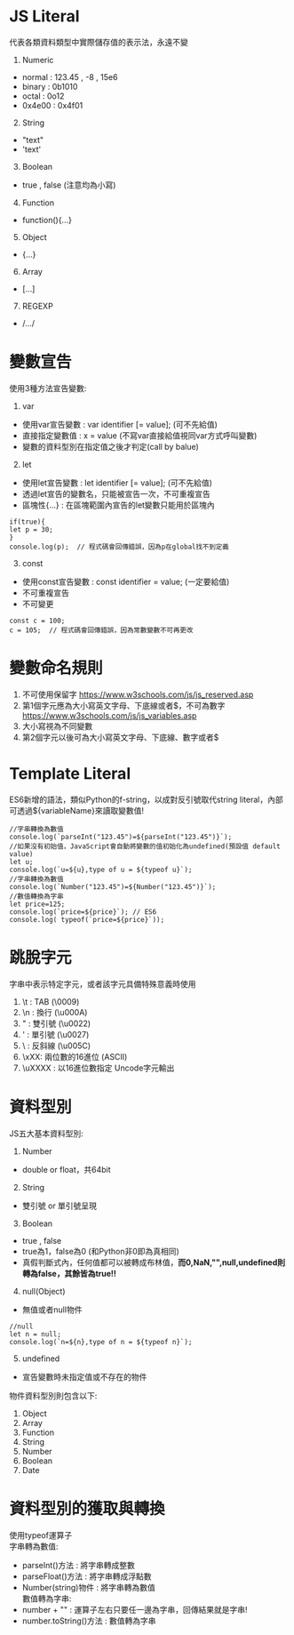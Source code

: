 # JS Literal
代表各類資料類型中實際儲存值的表示法，永遠不變
1. Numeric
  - normal : 123.45 , -8 , 15e6
  - binary : 0b1010
  - octal : 0o12
  - 0x4e00 : 0x4f01
2. String
  - "text"
  - 'text'
3. Boolean
  - true , false (注意均為小寫)
4. Function
  - function(){...}
5. Object
  - {...}
6. Array
  - [...]
7. REGEXP
  - /.../

# 變數宣告
使用3種方法宣告變數:
1. var
  - 使用var宣告變數 : var identifier [= value];  (可不先給值)
  - 直接指定變數值 : x = value (不寫var直接給值視同var方式呼叫變數)
  - 變數的資料型別在指定值之後才判定(call by balue)
2. let
  - 使用let宣告變數 : let identifier [= value]; (可不先給值)
  - 透過let宣告的變數名，只能被宣告一次，不可重複宣告
  - 區塊性{...} : 在區塊範圍內宣告的let變數只能用於區塊內
```
if(true){
let p = 30;
}
console.log(p);  // 程式碼會回傳錯誤，因為p在global找不到定義 
```
3. const 
  - 使用const宣告變數 : const identifier = value; (一定要給值)
  - 不可重複宣告
  - 不可變更
```
const c = 100;
c = 105;  // 程式碼會回傳錯誤，因為常數變數不可再更改 
```

# 變數命名規則
1. 不可使用保留字 https://www.w3schools.com/js/js_reserved.asp
2. 第1個字元應為大小寫英文字母、下底線或者$，不可為數字 https://www.w3schools.com/js/js_variables.asp
3. 大小寫視為不同變數
4. 第2個字元以後可為大小寫英文字母、下底線、數字或者$

# Template Literal
ES6新增的語法，類似Python的f-string，以成對反引號取代string literal，內部可透過${variableName}來讀取變數值!  
```
//字串轉換為數值
console.log(`parseInt("123.45")=${parseInt("123.45")}`);
//如果沒有初始值，JavaScript會自動將變數的值初始化為undefined(預設值 default value)        
let u;
console.log(`u=${u},type of u = ${typeof u}`);
//字串轉換為數值
console.log(`Number("123.45")=${Number("123.45")}`);
//數值轉換為字串
let price=125;
console.log(`price=${price}`); // ES6
console.log( typeof(`price=${price}`));
```

# 跳脫字元
字串中表示特定字元，或者該字元具備特殊意義時使用
1. \t : TAB (\0009)
2. \n : 換行 (\u000A)
3. \" : 雙引號 (\u0022)
4. \' : 單引號 (\u0027)
5. \\ : 反斜線 (\u005C)
6. \xXX: 兩位數的16進位 (ASCII)
7. \uXXXX : 以16進位數指定 Uncode字元輸出

# 資料型別
JS五大基本資料型別:
1. Number
  - double or float，共64bit
2. String
  - 雙引號 or 單引號呈現
3. Boolean
  - true , false
  - true為1，false為0 (和Python非0即為真相同)
  - 真假判斷式內，任何值都可以被轉成布林值，**而0,NaN,"",null,undefined則轉為false，其餘皆為true!!**
4. null(Object)
  - 無值或者null物件 
```
//null
let n = null;
console.log(`n=${n},type of n = ${typeof n}`);
```
5. undefined
  - 宣告變數時未指定值或不存在的物件

物件資料型別則包含以下:
1. Object
2. Array
3. Function
4. String
5. Number
6. Boolean
7. Date

# 資料型別的獲取與轉換
使用typeof運算子  
字串轉為數值: 
  - parseInt()方法 : 將字串轉成整數
  - parseFloat()方法 : 將字串轉成浮點數
  - Number(string)物件 : 將字串轉為數值  
數值轉為字串:
  - number + "" : 運算子左右只要任一邊為字串，回傳結果就是字串!
  - number.toString()方法 : 數值轉為字串
